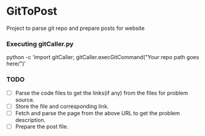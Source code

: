 # GitToPost
Project to parse git repo and prepare posts for website

### Executing gitCaller.py
python -c 'import gitCaller; gitCaller.execGitCommand("Your repo path goes here/")'

### TODO
- [ ] Parse the code files to get the links(if any) from the files for problem source.  
 - [ ] Store the file and corresponding link.  
- [ ] Fetch and parse the page from the above URL to get the problem description.  
- [ ] Prepare the post file.  
